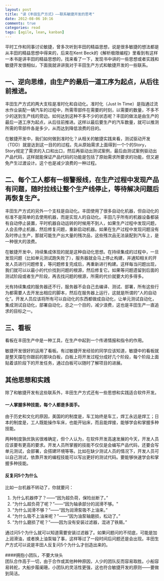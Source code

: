 ```yaml
---
layout: post
title: "读《丰田生产方式》——联系敏捷开发的思考"
date: 2012-08-06 10:16
comments: true
categories: read
tags: [agile, lean, kanban]
---
```

  
平时工作和同事讨论敏捷，曾多次听到丰田的精益思想，说是很多敏捷的想法都是从丰田的精益思想中得来的，后来在Kent Beck的《解析极限编程》里看到有这样一本书是讲丰田的精益思想的，找来看了一下，发现书中讲的一些思想或者实践和敏捷开发很相似，下面我就讲讲我对于丰田生产方式和敏捷开发的一些联系。  
  
<!--more-->  
## 一、逆向思维，由生产的最后一道工序为起点，从后往前推进。
  
丰田生产方式的两大支柱是准时化和自动化。准时化（Just In Time）是指通过流水作业装配一辆汽车的过程中，所需零部件在需要的时刻，以需要的数量，不多不少的送到生产线的旁边。如何达到这种不多不少的状态呢？丰田的做法是由生产的最后一道工序为起点，从后往前推进。这样以最后要生产的汽车数量，就可以推测所需的零部件各是多少，从而达到降低浪费的目的。  
  
在敏捷开发中，我们如何做到准时化？从相关的敏捷实践来看，测试驱动开发（TDD）就是达到这一目的的过程。先从原始需求上面得到一个个的Story，Story规定了需求的入口和出口，然后再驱动出测试案例，最后由测试案例驱动出产品代码，这样就能保证产品代码的功能是包括了原始需求所要求的功能，但又避免产生过渡设计。这个也是减少浪费的一种过程。  
  
## 二、每个工人都有一根警报线，在生产过程中发现产品有问题，随时拉线让整个生产线停止，等待解决问题后再恢复生产。  
  
丰田生产方式的另外一个支柱是自动化。丰田使用了很多自动化机器，但自动化的标准不是简单的去使用机器，而是实现人的自动化。丰田几乎所有的机器设备都装有自动停止装置，平时机器自动运转的时候用不到人，如果生产过程中发现问题，人会去停止机器，然后修复问题，重新启动机器。如果在生产过程中发现问题没有及时停止生产，那就可能生产出大量的残次品，这些残次品无法装配到汽车上，是一种很大的浪费。  
  
在敏捷开发中，持续集成体现的就是这种自动化思想。在持续集成的过程中，一旦发现问题（比如单元测试跑失败了），服务器就会马上停止构建，并通知相关的开发人员进行问题修复，等问题修复完成后，再重新进行构建。这样每当问题出现，我们就可以以最小的代价找到问题的根源，然后修复它。如果等问题遗留到后面的测试阶段或者生产阶段，再去找问题的根源，所需的代价就要大的多得多。  
  
光有持续集成的服务器还不行，服务器不会自己去编译、测试、部署，所有这些行为都需要人去开发出相应的脚本，然后在服务器上运行，这就是所谓的“人的自动化”。开发人员应该将所有可以自动化的东西都做成自动化，让单元测试自动化，集成测试自动化，部署自动化，总之一个目的，减少浪费，这也是丰田生产一直追求的目标之一。  
  
## 三、看板  
  
看板在丰田生产中是一种工具，在生产中起到一个传递情报和指令的作用。  
  
敏捷开发很好的运用了看板。有过敏捷开发经验的同学应该知道，敏捷中的看板就是整天摆在你跟前的那块白板，白板上将开发过程分成好几个阶段，每个阶段上面贴着该阶段下的开发任务，通过白板可以随时了解项目的进展。  
  
## 其他思想和实践  

除了和敏捷开发有这些联系外，丰田生产方式还有一些思想和实践适合软件开发。  
  
#### 一人掌握多种技能，每个人都是多面手。

由于历史和文化的原因，美国的的制度是，车工始终是车工，焊工永远是焊工；日本的制度是，工人既能操作车床，也能开钻床，而且能焊接，能够学会和掌握多种技能。  
  
两种制度孰优孰劣很难确定，但个人认为，在软件开发高速发展的今天，开发人员应该要有更高的要求。开发人员所掌握的技能不仅仅是会编写产品代码，还要会写单元测试，会部署，会搭建环境等等。比如在缺少测试人员的情况下，开发人员可以自己测试，依靠开发的编程技能可以写出更好的测试代码。要能够快速学会和掌握多种技能。  
  
#### 反复问5个为什么  

比如一台机器不转动了，你就要问：  

1. 为什么机器停了？——“因为超负荷，保险丝断了。”
2. “为什么超负荷了呢？”——“因为轴承部分的润滑不够。"
3. "为什么润滑不够？”——“因为润滑泵吸不上油来。”
4. “为什么吸不上油来呢？”——“因为油泵轴磨损，松动了。”
5. “为什么磨损了呢？”——因为没有安装过滤器，混进了铁屑。”
  
通过问5个为什么就可以知道需要安装过滤器了。如果问题问的不彻底，可能是加上润滑油，或者换上油泵轴了事，这样等过了一段时间后问题还是会出现。丰田生产方式可以说是丰田人反复问5个为什么才创造出来的。  

####拥抱小团队，不要大块头  
团队合作高于一切，由于合作或其他种种原因，人少的团队反而容易取胜。小船容易转舵，大船步履阑珊，小团队的灵活性更强，这也符合敏捷开发的原则——要做到简洁。  


